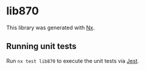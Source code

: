 # lib870

This library was generated with [Nx](https://nx.dev).

## Running unit tests

Run `nx test lib870` to execute the unit tests via [Jest](https://jestjs.io).
